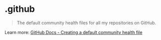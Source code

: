 # .github

> The default community health files for all my repositories on GitHub.

Learn more: [GitHub Docs - Creating a default community health file](https://docs.github.com/en/communities/setting-up-your-project-for-healthy-contributions/creating-a-default-community-health-file)
